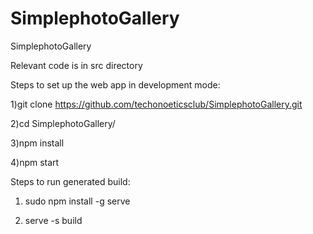# SimplephotoGallery
SimplephotoGallery

Relevant code is in src directory

Steps to set up the web app in development mode:

1)git clone https://github.com/techonoeticsclub/SimplephotoGallery.git

2)cd SimplephotoGallery/

3)npm install

4)npm start

Steps to run generated build:

1) sudo npm install -g serve 

2) serve -s build
